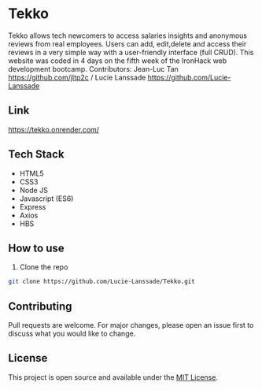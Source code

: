 # Tekko


Tekko allows tech newcomers to access salaries insights and  anonymous reviews from real employees.
Users can add, edit,delete and access their reviews in a very simple way with a user-friendly interface (full CRUD).
This website  was coded in 4 days on the fifth week of the IronHack web development bootcamp.
Contributors: Jean-Luc Tan https://github.com/jltp2c / Lucie Lanssade https://github.com/Lucie-Lanssade


## Link
https://tekko.onrender.com/

## Tech Stack
- HTML5
- CSS3
- Node JS
- Javascript (ES6)
- Express
- Axios
- HBS



## How to use
1. Clone the repo
``` bash
git clone https://github.com/Lucie-Lanssade/Tekko.git
```


## Contributing
Pull requests are welcome. For major changes, please open an issue first to discuss what you would like to change.

## License
This project is open source and available under the [MIT License](LICENSE).
